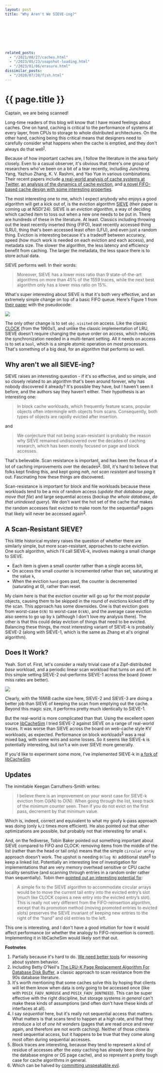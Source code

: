 ```yaml
---
layout: post
title: "Why Aren't We SIEVE-ing?"








related_posts:
  - "/2021/08/27/caches.html"
  - "/2023/05/23/snapshot-loading.html"
  - "/2023/01/06/erasure.html"
dissimilar_posts:
  - "/2020/07/28/fish.html"
---
```

{{ page.title }}
================

<p class="meta">Captain, we are being scanned!</p>

Long-time readers of this blog will know that I have mixed feelings about caches. One on hand, caching is critical to the performance of systems at every layer, from CPUs to storage to whole distributed architectures. On the other hand, caching being this critical means that designers need to carefully consider what happens when the cache is emptied, and they don't always do that well<sup>[1](#foot1)</sup>.

Because of how important caches are, I follow the literature in the area fairly closely. Even to a casual observer, it's obvious that there's one group of researchers who've been on a bit of a tear recently, including Juncheng Yang, Yazhuo Zhang, K. V. Rashmi, and Yao Yue in various combinations. Their recent papers include [a real-world analysis of cache systems at Twitter](https://www.usenix.org/system/files/osdi20-yang.pdf), [an analysis of the dynamics of cache eviction](https://jasony.me/publication/hotos23-qdlp.pdf), and [a novel FIFO-based cache design with some interesting properties](https://dl.acm.org/doi/10.1145/3600006.3613147).

The most interesting one to me, which I expect anybody who enjoys a good algorithm will get a kick out of, is the eviction algorithm [SIEVE](https://junchengyang.com/publication/nsdi24-SIEVE.pdf) (their paper is coming up at NSDI'24). SIEVE is an *eviction algorithm*, a way of deciding which cached item to toss out when a new one needs to be put in. There are hundreds of these in the literature. At least. Classics including throwing out the least recently inserted thing (FIFO), least recently accessed thing (LRU), thing that's been accessed least often (LFU), and even just a random thing. Eviction is interesting because it's a tradeoff between accuracy, speed (how much work is needed on each eviction and each access), and metadata size. The slower the algorithm, the less latency and efficiency benefit from caching. The larger the metadata, the less space there is to store actual data.

SIEVE performs well. In their words:

> Moreover, SIEVE has a lower miss ratio than 9 state-of-the-art algorithms on more than 45% of the 1559 traces, while the next best algorithm only has a lower miss ratio on 15%.

What's super interesting about SIEVE is that it's both very effective, and an extremely simple change on top of a basic FIFO queue. Here's Figure 1 from [their paper](https://junchengyang.com/publication/nsdi24-SIEVE.pdf) with the pseudocode:

![](/blog/images/sieve_figure_1.png)

The only other change is to set `obj.visited` on access. Like the classic [CLOCK](https://www.multicians.org/paging-experiment.pdf) (from the 1960s!), and unlike the classic implementation of LRU, SIEVE doesn't require changing the queue order on access, which reduces the synchronization needed in a multi-tenant setting. All it needs on access is to set a `bool`, which is a simple atomic operation on most processors. That's something of a big deal, for an algorithm that performs so well.

Why aren't we all SIEVE-ing?
----------------------------

SIEVE raises an interesting question - if it's so effective, and so simple, and so closely related to an algorithm that's been around forever, why has nobody discovered it already? It's possible they have, but I haven't seen it before, and the authors say they haven't either. Their hypothesis is an interesting one:

> In block cache workloads, which frequently feature scans, popular objects often intermingle with objects from scans. Consequently, both types of objects are rapidly evicted after insertion.

and

> We conjecture that not being scan-resistant is probably the reason why SIEVE remained undiscovered over the decades of caching research, which has been mostly focused on page and block accesses.

That's believable. Scan resistance is important, and has been the focus of a lot of caching improvements over the decades<sup>[2](#foot2)</sup>. Still, it's hard to believe that folks kept finding this, and kept going *nah, not scan resistant* and tossing it out. Fascinating how these things are discovered.

Scan-resistance is important for block and file workloads because these workloads tend to be a mix of random access (*update that database page*, *move that file*) and large sequential access (*backup the whole database*, *do that unindexed query*). We don't want the hot set of the cache that makes the random accesses fast evicted to make room for the sequential<sup>[4](#foot4)</sup> pages that likely will never be accessed again<sup>[3](#foot3)</sup>.

A Scan-Resistant SIEVE?
-----------------------

This little historical mystery raises the question of whether there are similarly simple, but more scan-resistant, approaches to cache eviction. One such algorithm, which I'll call SIEVE-k, involves making a small change to SIEVE.

 * Each item is given a small counter rather than a single access bit,
 * On access the small counter is incremented rather than set, saturating at the value `k`,
 * When the eviction `hand` goes past, the counter is decremented (saturating at 0), rather than reset.

My claim here is that the eviction counter will go up for the most popular objects, causing them to be skipped in the round of evictions kicked off by the scan. This approach has some downsides. One is that eviction goes from worst-case `O(N)` to worst-case `O(kN)`, and the average case eviction also seems to go up by `k` (although I don't love my analysis there). The other is that this could delay eviction of things that need to be evicted. Balancing these things, the most interesting variant of SIEVE-k is probably SIEVE-2 (along with SIEVE-1, which is the same as Zhang et al's original algorithm).

Does It Work?
-------------

Yeah. Sort of. First, let's consider a really trivial case of a Zipf-distributed *base* workload, and a periodic linear scan workload that turns on and off. In this simple setting SIEVE-2 out-performs SIEVE-1 across the board (lower miss rates are better).

![](/blog/images/sieve_k_results.png)

Clearly, with the 16MiB cache size here, SIEVE-2 and SIEVE-3 are doing a better job than SIEVE of keeping the scan from emptying out the cache. Beyond this magic size, it performs pretty much identically to SIEVE-1.

But the real-world is more complicated than that. Using the excellent open source [libCacheSim](https://github.com/cacheMon/libCacheSim) I tried SIEVE-2 against SIEVE on a range of real-world traces. It was worse than SIEVE across the board on web-cache style KV workloads, as expected. Performance on block workloads<sup>[5](#foot5)</sup> was a real mixed bag, with some wins and some losses. So it seems like SIEVE-k is potentially interesting, but isn't a win over SIEVE more generally.

If you'd like to experiment some more, I've implemented SIEVE-k in [a fork of libCacheSim](https://github.com/mbrooker/libCacheSim).


Updates
-------

<a name="updates"></a>The inimitable Keegan Carruthers-Smith writes:

> I believe there is an improvement on your worst case for SIEVE-k eviction from O(kN) to O(N):
> When going through the list, keep track of the minimum counter seen.  Then if you do not evict on the first pass, decrement by that minimum value.

Which is, indeed, correct and equivalent to what my goofy k-pass approach was doing (only `k/2` times more efficient). He also pointed out that other optimizations are possible, but probably not that interesting for small `k`.

And, on the fediverse, Tobin Baker pointed out something important about SIEVE compared to FIFO and CLOCK: removing items from the middle of the list (rather than the head or tail only) means that the simple `circular array` approach doesn't work. The upshot is needing `O(log N)` additional state<sup>[6](#foot6)</sup> to keep a linked list. Potentially an interesting line of investigation for implementations that are very memory overhead sensitive or CPU cache locality sensitive (and scanning through entries in a random order rather than sequentially). Tobin then [pointed out an interesting potential fix](https://fediscience.org/@tobinbaker@discuss.systems/111660149084030363):

> A simple fix to the SIEVE algorithm to accommodate circular arrays would be to move the current tail entry into the evicted entry’s slot (much like CLOCK copies a new entry into the evicted entry’s slot). This is really not very different from the FIFO-reinsertion algorithm, except that its promotion method (moving promoted entries to evicted slots) preserves the SIEVE invariant of keeping new entries to the right of the “hand” and old entries to the left.

This one is interesting, and I don't have a good intuition for how it would affect performance (or whether the analogy to FIFO-reinsertion is correct). Implementing it in libCacheSim would likely sort that out.

**Footnotes**

 1. <a name="foot1"></a> Partially because it's hard to do. [We need better tools](https://brooker.co.za/blog/2022/06/02/formal.html) for reasoning about system behavior.
 2. <a name="foot2"></a> Including Betty O'Neil's [The LRU-K Page Replacement Algorithm For Database Disk Buffer](https://dl.acm.org/doi/pdf/10.1145/170036.170081), a classic approach to scan resistance from the 90s database literature.
 3. <a name="foot3"></a> It's worth mentioning that some caches solve this by hoping that clients will let them know when data is only going to be accessed once (like with `POSIX_FADV_NOREUSE` and `POSIX_FADV_DONTNEED`). This can be super effective with the right discipline, but storage systems *in general* can't make these kinds of assumptions (and often don't have these kinds of interfaces at all).
 4. <a name="foot4"></a> I say *sequential* here, but it's really not sequential access that matters. What matters is that scans tend to happen at a high rate, and that they introduce a lot of *one hit wonders* (pages that are read once and never again, and therefore are not worth caching). Neither of those criteria need sequential access, but it happens to be true that they come along most often during sequential accesses.
 5. <a name="foot5"></a> Block traces are interesting, because they tend to represent a kind of residue of accesses after the *easy* caching has already been done (by the database engine or OS page cache), and so represent a pretty tough case for cache algorithms in general.
 6. <a name="foot6"></a> Which can be halved by [committing unspeakable evil](https://en.wikipedia.org/wiki/XOR_linked_list).